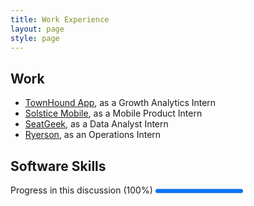 ```yaml
---
title: Work Experience
layout: page
style: page
---
```




## Work
* [TownHound App](http://www.townhoundapp.com), as a Growth Analytics Intern
* [Solstice Mobile](http://www.solstice-mobile.com), as a Mobile Product Intern
* [SeatGeek](https://seatgeek.com/), as a Data Analyst Intern
* [Ryerson](http://www.ryerson.com/?__geo=635752838062540315&sc_lang=en), as an Operations Intern

## Software Skills


<p> Progress in this discussion (100%)
		<progress value="100" max="100"></progress>
	</p>